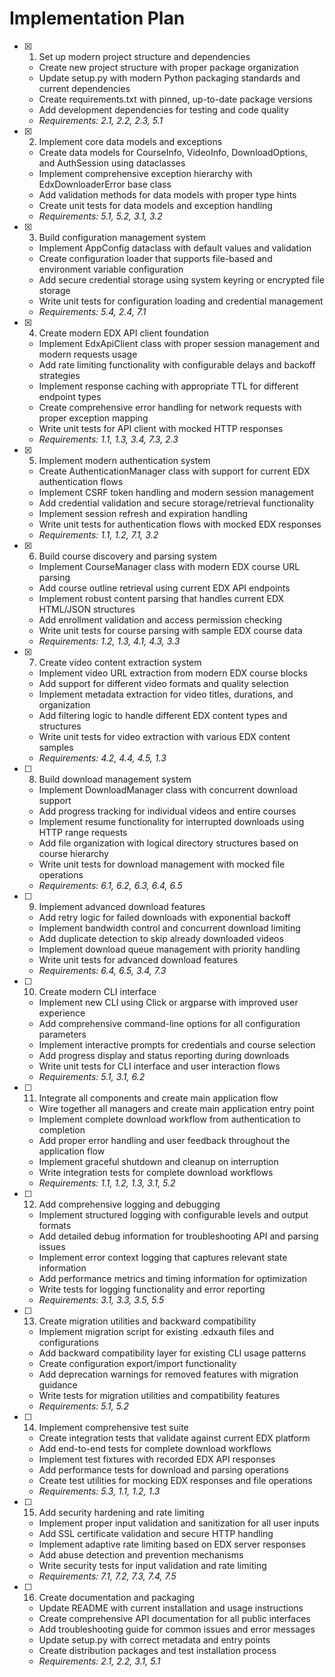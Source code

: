 # Implementation Plan

- [x] 1. Set up modern project structure and dependencies



  - Create new project structure with proper package organization
  - Update setup.py with modern Python packaging standards and current dependencies
  - Create requirements.txt with pinned, up-to-date package versions
  - Add development dependencies for testing and code quality
  - _Requirements: 2.1, 2.2, 2.3, 5.1_

- [x] 2. Implement core data models and exceptions
  - Create data models for CourseInfo, VideoInfo, DownloadOptions, and AuthSession using dataclasses
  - Implement comprehensive exception hierarchy with EdxDownloaderError base class
  - Add validation methods for data models with proper type hints
  - Create unit tests for data models and exception handling
  - _Requirements: 5.1, 5.2, 3.1, 3.2_

- [x] 3. Build configuration management system
  - Implement AppConfig dataclass with default values and validation
  - Create configuration loader that supports file-based and environment variable configuration
  - Add secure credential storage using system keyring or encrypted file storage
  - Write unit tests for configuration loading and credential management
  - _Requirements: 5.4, 2.4, 7.1_

- [x] 4. Create modern EDX API client foundation
  - Implement EdxApiClient class with proper session management and modern requests usage
  - Add rate limiting functionality with configurable delays and backoff strategies
  - Implement response caching with appropriate TTL for different endpoint types
  - Create comprehensive error handling for network requests with proper exception mapping
  - Write unit tests for API client with mocked HTTP responses
  - _Requirements: 1.1, 1.3, 3.4, 7.3, 2.3_

- [x] 5. Implement modern authentication system
  - Create AuthenticationManager class with support for current EDX authentication flows
  - Implement CSRF token handling and modern session management
  - Add credential validation and secure storage/retrieval functionality
  - Implement session refresh and expiration handling
  - Write unit tests for authentication flows with mocked EDX responses
  - _Requirements: 1.1, 1.2, 7.1, 3.2_

- [x] 6. Build course discovery and parsing system
  - Implement CourseManager class with modern EDX course URL parsing
  - Add course outline retrieval using current EDX API endpoints
  - Implement robust content parsing that handles current EDX HTML/JSON structures
  - Add enrollment validation and access permission checking
  - Write unit tests for course parsing with sample EDX course data
  - _Requirements: 1.2, 1.3, 4.1, 4.3, 3.3_

- [x] 7. Create video content extraction system
  - Implement video URL extraction from modern EDX course blocks
  - Add support for different video formats and quality selection
  - Implement metadata extraction for video titles, durations, and organization
  - Add filtering logic to handle different EDX content types and structures
  - Write unit tests for video extraction with various EDX content samples
  - _Requirements: 4.2, 4.4, 4.5, 1.3_

- [ ] 8. Build download management system
  - Implement DownloadManager class with concurrent download support
  - Add progress tracking for individual videos and entire courses
  - Implement resume functionality for interrupted downloads using HTTP range requests
  - Add file organization with logical directory structures based on course hierarchy
  - Write unit tests for download management with mocked file operations
  - _Requirements: 6.1, 6.2, 6.3, 6.4, 6.5_

- [ ] 9. Implement advanced download features
  - Add retry logic for failed downloads with exponential backoff
  - Implement bandwidth control and concurrent download limiting
  - Add duplicate detection to skip already downloaded videos
  - Implement download queue management with priority handling
  - Write unit tests for advanced download features
  - _Requirements: 6.4, 6.5, 3.4, 7.3_

- [ ] 10. Create modern CLI interface
  - Implement new CLI using Click or argparse with improved user experience
  - Add comprehensive command-line options for all configuration parameters
  - Implement interactive prompts for credentials and course selection
  - Add progress display and status reporting during downloads
  - Write unit tests for CLI interface and user interaction flows
  - _Requirements: 5.1, 3.1, 6.2_

- [ ] 11. Integrate all components and create main application flow
  - Wire together all managers and create main application entry point
  - Implement complete download workflow from authentication to completion
  - Add proper error handling and user feedback throughout the application flow
  - Implement graceful shutdown and cleanup on interruption
  - Write integration tests for complete download workflows
  - _Requirements: 1.1, 1.2, 1.3, 3.1, 5.2_

- [ ] 12. Add comprehensive logging and debugging
  - Implement structured logging with configurable levels and output formats
  - Add detailed debug information for troubleshooting API and parsing issues
  - Implement error context logging that captures relevant state information
  - Add performance metrics and timing information for optimization
  - Write tests for logging functionality and error reporting
  - _Requirements: 3.1, 3.3, 3.5, 5.5_

- [ ] 13. Create migration utilities and backward compatibility
  - Implement migration script for existing .edxauth files and configurations
  - Add backward compatibility layer for existing CLI usage patterns
  - Create configuration export/import functionality
  - Add deprecation warnings for removed features with migration guidance
  - Write tests for migration utilities and compatibility features
  - _Requirements: 5.1, 5.2_

- [ ] 14. Implement comprehensive test suite
  - Create integration tests that validate against current EDX platform
  - Add end-to-end tests for complete download workflows
  - Implement test fixtures with recorded EDX API responses
  - Add performance tests for download and parsing operations
  - Create test utilities for mocking EDX responses and file operations
  - _Requirements: 5.3, 1.1, 1.2, 1.3_

- [ ] 15. Add security hardening and rate limiting
  - Implement proper input validation and sanitization for all user inputs
  - Add SSL certificate validation and secure HTTP handling
  - Implement adaptive rate limiting based on EDX server responses
  - Add abuse detection and prevention mechanisms
  - Write security tests for input validation and rate limiting
  - _Requirements: 7.1, 7.2, 7.3, 7.4, 7.5_

- [ ] 16. Create documentation and packaging
  - Update README with current installation and usage instructions
  - Create comprehensive API documentation for all public interfaces
  - Add troubleshooting guide for common issues and error messages
  - Update setup.py with correct metadata and entry points
  - Create distribution packages and test installation process
  - _Requirements: 2.1, 2.2, 3.1, 5.1_
